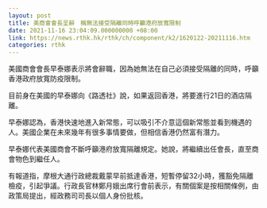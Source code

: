 ```yaml
---
layout: post
title: 美商會會長呈辭　稱無法接受隔離同時呼籲港府放寬限制
date: 2021-11-16 23:04:09.000000000 +08:00
link: https://news.rthk.hk/rthk/ch/component/k2/1620122-20211116.htm
categories: rthk
---
```


美國商會會長早泰娜表示將會辭職，因為她無法在自己必須接受隔離的同時，呼籲香港政府放寬防疫限制。

目前身在美國的早泰娜向《路透社》說，如果返回香港，將要進行21日的酒店隔離。

早泰娜認為，香港快速地進入新常態，可以吸引不介意這個新常態並看到機遇的人。美國企業在未來幾年有很多事情要做，但相信香港仍然富有潛力。

早泰娜代表美國商會不斷呼籲港府放寬隔離規定。她說，將繼續出任會長，直至商會物色到繼任人。

有報道指，摩根大通行政總裁戴蒙早前抵達香港，短暫停留32小時，獲豁免隔離檢疫，引起爭議。行政長官林鄭月娥出席行會前表示，有關個案是按相關條例，由政策局提出，經政務司司長以個人身份批核。
